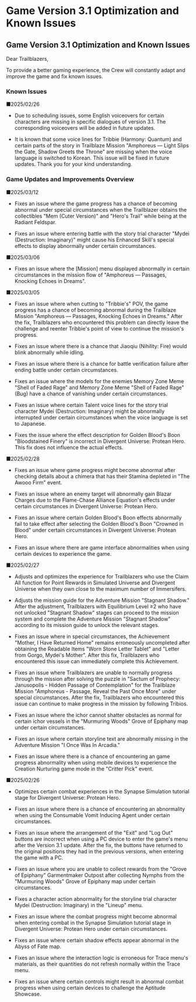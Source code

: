 # Game Version 3.1 Optimization and Known Issues
## Game Version 3.1 Optimization and Known Issues


Dear Trailblazers,

To provide a better gaming experience, the Crew will constantly adapt and improve the game and fix known issues.

### Known Issues

■2025/02/26

- Due to scheduling issues, some English voiceovers for certain characters are missing in specific dialogues of version 3.1. The corresponding voiceovers will be added in future updates.

- It is known that some voice lines for Tribbie (Harmony: Quantum) and certain parts of the story in Trailblaze Mission "Amphoreus — Light Slips the Gate, Shadow Greets the Throne" are missing when the voice language is switched to Korean. This issue will be fixed in future updates. Thank you for your kind understanding.

### Game Updates and Improvements Overview

■2025/03/12

- Fixes an issue where the game progress has a chance of becoming abnormal under special circumstances when the Trailblazer obtains the collectibles "Mem (Cuter Version)" and "Hero's Trail" while being at the Radiant Feldspar.

- Fixes an issue where entering battle with the story trial character "Mydei (Destruction: Imaginary)" might cause his Enhanced Skill's special effects to display abnormally under certain circumstances.

■2025/03/06

- Fixes an issue where the [Mission] menu displayed abnormally in certain circumstances in the mission flow of "Amphoreus — Passages, Knocking Echoes in Dreams".

■2025/03/05

- Fixes an issue where when cutting to "Tribbie's" POV, the game progress has a chance of becoming abnormal during the Trailblaze Mission "Amphoreus — Passages, Knocking Echoes in Dreams." After the fix, Trailblazers who encountered this problem can directly leave the challenge and reenter Tribbie's point of view to continue the mission's progress.

- Fixes an issue where there is a chance that Jiaoqiu (Nihility: Fire) would blink abnormally while idling.

- Fixes an issue where there is a chance for battle verification failure after ending battle under certain circumstances.

- Fixes an issue where the models for the enemies Memory Zone Meme "Shell of Faded Rage" and Memory Zone Meme "Shell of Faded Rage" (Bug) have a chance of vanishing under certain circumstances.

- Fixes an issue where certain Talent voice lines for the story trial character Mydei (Destruction: Imaginary) might be abnormally interrupted under certain circumstances when the voice language is set to Japanese.

- Fixes the issue where the effect description for Golden Blood's Boon "Bloodstained Finery" is incorrect in Divergent Universe: Protean Hero. This fix does not influence the actual effects.

■2025/02/28

- Fixes an issue where game progress might become abnormal after checking details about a chimera that has their Stamina depleted in "The Awooo Firm" event.

- Fixes an issue where an enemy target will abnormally gain Blazar Charges due to the Flame-Chase Alliance Equation's effects under certain circumstances in Divergent Universe: Protean Hero.

- Fixes an issue where certain Golden Blood's Boon effects abnormally fail to take effect after selecting the Golden Blood's Boon "Crowned in Blood" under certain circumstances in Divergent Universe: Protean Hero.

- Fixes an issue where there are game interface abnormalities when using certain devices to experience the game.

■2025/02/27

- Adjusts and optimizes the experience for Trailblazers who use the Claim All function for Point Rewards in Simulated Universe and Divergent Universe when they own close to the maximum number of Immersifers.

- Adjusts the mission guide for the Adventure Mission "Stagnant Shadow." After the adjustment, Trailblazers with Equilibrium Level ≥2 who have not unlocked "Stagnant Shadow" stages can proceed to the mission system and complete the Adventure Mission "Stagnant Shadow" according to its mission guide to unlock the relevant stages.

- Fixes an issue where in special circumstances, the Achievement "Mother, I Have Returned Home" remains erroneously uncompleted after obtaining the Readable Items "Worn Stone Letter Tablet" and "Letter from Gorgo, Mydei's Mother". After this fix, Trailblazers who encountered this issue can immediately complete this Achievement.

- Fixes an issue where Trailblazers are unable to normally progress through the mission after solving the puzzle in "Sactum of Prophecy: Janusopolis - Hidden Passage of Contemplation" for the Trailblaze Mission "Amphoreus - Passage, Reveal the Past Once More" under special circumstances. After the fix, Trailblazers who encountered this issue can continue to make progress in the mission by following Tribios.

- Fixes an issue where the ichor cannot shatter obstacles as normal for certain ichor vessels in the "Murmuring Woods" Grove of Epiphany map under certain circumstances.

- Fixes an issue where certain storyline text are abnormally missing in the Adventure Mission "I Once Was In Arcadia."

- Fixes an issue where there is a chance of encountering an game progress abnormality when using mobile devices to experience the Creation Nurturing game mode in the "Critter Pick" event.

■2025/02/26

- Optimizes certain combat experiences in the Synapse Simulation tutorial stage for Divergent Universe: Protean Hero.

- Fixes an issue where there is a chance of encountering an abnormality when using the Consumable Vomit Inducing Agent under certain circumstances.

- Fixes an issue where the arrangement of the "Exit" and "Log Out" buttons are incorrect when using a PC device to enter the game's menu after the Version 3.1 update. After the fix, the buttons have returned to the original positions they had in the previous versions, when entering the game with a PC.

- Fixes an issue where you are unable to collect rewards from the "Grove of Epiphany" Garmentmaker Outpost after collecting Nymphs from the "Murmuring Woods" Grove of Epiphany map under certain circumstances.

- Fixes a character action abnormality for the storyline trial character Mydei (Destruction: Imaginary) in the "Lineup" menu.

- Fixes an issue where the combat progress might become abnormal when entering combat in the Synapse Simulation tutorial stage in Divergent Universe: Protean Hero under certain circumstances.

- Fixes an issue where certain shadow effects appear abnormal in the Abyss of Fate map.

- Fixes an issue where the interaction logic is erroneous for Trace menu's materials, as their quantities do not refresh normally within the Trace menu.

- Fixes an issue where certain controls might result in abnormal combat progress when using certain devices to challenge the Aptitude Showcase.
